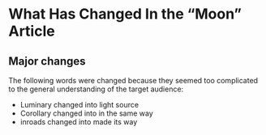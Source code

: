 # What Has Changed In the “Moon” Article

## Major changes
The following words were changed because they seemed too complicated to the general understanding of the target audience:
- Luminary changed into light source
- Corollary changed into in the same way
- inroads changed into made its way
